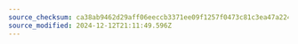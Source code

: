 ```yaml
---
source_checksum: ca38ab9462d29aff06eeccb3371ee09f1257f0473c81c3ea47a2244da5869252
source_modified: 2024-12-12T21:11:49.596Z
---
```


